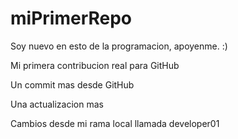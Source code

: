 # miPrimerRepo

Soy nuevo en esto de la programacion, apoyenme. :)

Mi primera contribucion real para GitHub

Un commit mas desde GitHub

Una actualizacion mas


Cambios desde mi rama local llamada developer01